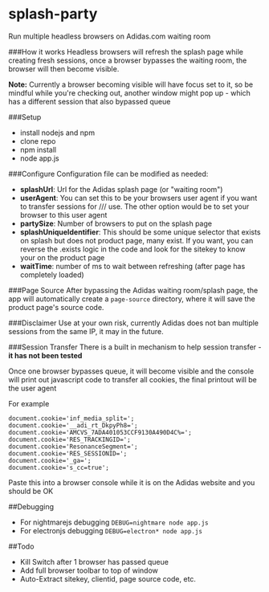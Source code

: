 # splash-party
Run multiple headless browsers on Adidas.com waiting room

###How it works
Headless browsers will refresh the splash page while creating fresh sessions, once a browser bypasses the waiting room, the browser will then become visible.

**Note:** Currently a browser becoming visible will have focus set to it, so be mindful while you're checking out, another window might pop up - which has a different session that also bypassed queue

###Setup

* install nodejs and npm
* clone repo
* npm install
* node app.js

###Configure
Configuration file can be modified as needed:

* **splashUrl**: Url for the Adidas splash page (or "waiting room")
* **userAgent**: You can set this to be your browsers user agent if you want to transfer sessions for /// use. The other option would be to set your browser to this user agent
* **partySize**: Number of browsers to put on the splash page
* **splashUniqueIdentifier**: This should be some unique selector that exists on splash but does not product page, many exist. If you want, you can reverse the .exists logic in the code and look for the sitekey to know your on the product page
* **waitTime**: number of ms to wait between refreshing (after page has completely loaded)

###Page Source
After bypassing the Adidas waiting room/splash page, the app will automatically create a `page-source` directory, where it will save the product page's source code.

###Disclaimer
Use at your own risk, currently Adidas does not ban multiple sessions from the same IP, it may in the future.

###Session Transfer
There is a built in mechanism to help session transfer - **it has not been tested**

Once one browser bypasses queue, it will become visible and the console will print out javascript code to transfer all cookies, the final printout will be the user agent

For example

```document.cookie='us_criteo_sociomantic_split=';
document.cookie='inf_media_split=';
document.cookie='__adi_rt_DkpyPh8=';
document.cookie='AMCVS_7ADA401053CCF9130A490D4C%=';
document.cookie='RES_TRACKINGID=';
document.cookie='ResonanceSegment=';
document.cookie='RES_SESSIONID=';
document.cookie='_ga=';
document.cookie='s_cc=true';
```


Paste this into a browser console while it is on the Adidas website and you should be OK

##Debugging
* For nightmarejs debugging ```DEBUG=nightmare node app.js```
* For electronjs debugging ```DEBUG=electron* node app.js```

##Todo

* Kill Switch after 1 browser has passed queue
* Add full browser toolbar to top of window
* Auto-Extract sitekey, clientid, page source code, etc.
